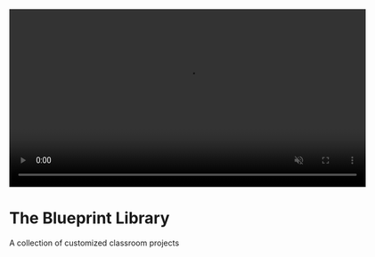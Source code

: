 <div align="center">
  <video width="640" autoplay loop muted playsinline>
    <source src="./readme_src/media/githubgif0.gif" type="video/gif">
    Your browser does not support the video tag.
  </video>
</div>

# The Blueprint Library
A collection of customized classroom projects

